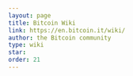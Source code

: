 ```yaml
---
layout: page
title: Bitcoin Wiki
link: https://en.bitcoin.it/wiki/
author: the Bitcoin community
type: wiki
star: 
order: 21
---
```

